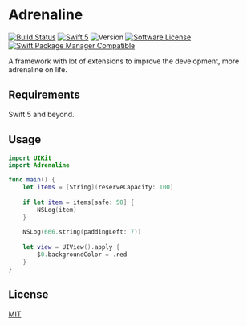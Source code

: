 # Adrenaline

[![Build Status](https://travis-ci.org/wellmart/adrenaline.svg?branch=master)](https://travis-ci.org/wellmart/adrenaline)
[![Swift 5](https://img.shields.io/badge/swift-5-blue.svg)](https://developer.apple.com/swift/)
![Version](https://img.shields.io/badge/version-0.1.0-blue)
[![Software License](https://img.shields.io/badge/license-MIT-blue.svg?style=flat)](LICENSE)
[![Swift Package Manager Compatible](https://img.shields.io/badge/swift%20package%20manager-compatible-blue.svg)](https://github.com/apple/swift-package-manager)

A framework with lot of extensions to improve the development, more adrenaline on life.

## Requirements

Swift 5 and beyond.

## Usage

```swift
import UIKit
import Adrenaline

func main() {
    let items = [String](reserveCapacity: 100)
    
    if let item = items[safe: 50] {
        NSLog(item)
    }
    
    NSLog(666.string(paddingLeft: 7))
    
    let view = UIView().apply {
        $0.backgroundColor = .red
    }
}
```

## License

[MIT](https://choosealicense.com/licenses/mit/)
